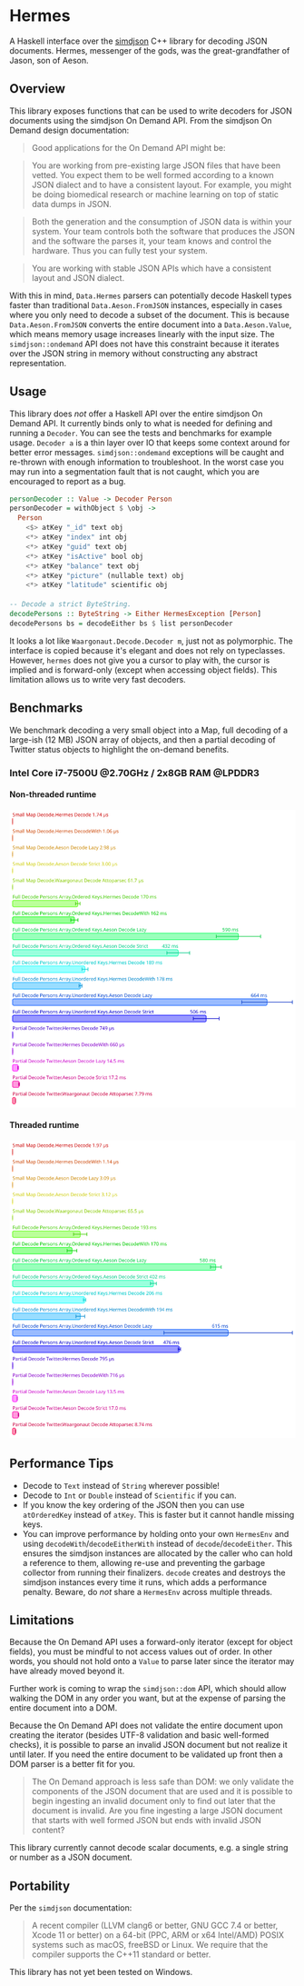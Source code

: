 # Hermes 

A Haskell interface over the [simdjson](https://github.com/simdjson/simdjson) C++ library for decoding JSON documents. Hermes, messenger of the gods, was the great-grandfather of Jason, son of Aeson.

## Overview

This library exposes functions that can be used to write decoders for JSON documents using the simdjson On Demand API. From the simdjson On Demand design documentation:

> Good applications for the On Demand API might be:

> You are working from pre-existing large JSON files that have been vetted. You expect them to be well formed according to a known JSON dialect and to have a consistent layout. For example, you might be doing biomedical research or machine learning on top of static data dumps in JSON.

> Both the generation and the consumption of JSON data is within your system. Your team controls both the software that produces the JSON and the software the parses it, your team knows and control the hardware. Thus you can fully test your system.

> You are working with stable JSON APIs which have a consistent layout and JSON dialect.

With this in mind, `Data.Hermes` parsers can potentially decode Haskell types faster than traditional `Data.Aeson.FromJSON` instances, especially in cases where you only need to decode a subset of the document. This is because `Data.Aeson.FromJSON` converts the entire document into a `Data.Aeson.Value`, which means memory usage increases linearly with the input size. The `simdjson::ondemand` API does not have this constraint because it iterates over the JSON string in memory without constructing any abstract representation.

## Usage

This library does _not_ offer a Haskell API over the entire simdjson On Demand API. It currently binds only to what is needed for defining and running a `Decoder`. You can see the tests and benchmarks for example usage. `Decoder a` is a thin layer over IO that keeps some context around for better error messages. `simdjson::ondemand` exceptions will be caught and re-thrown with enough information to troubleshoot. In the worst case you may run into a segmentation fault that is not caught, which you are encouraged to report as a bug.

```haskell
personDecoder :: Value -> Decoder Person
personDecoder = withObject $ \obj ->
  Person
    <$> atKey "_id" text obj
    <*> atKey "index" int obj
    <*> atKey "guid" text obj
    <*> atKey "isActive" bool obj
    <*> atKey "balance" text obj
    <*> atKey "picture" (nullable text) obj
    <*> atKey "latitude" scientific obj

-- Decode a strict ByteString.
decodePersons :: ByteString -> Either HermesException [Person]
decodePersons bs = decodeEither bs $ list personDecoder
```

It looks a lot like `Waargonaut.Decode.Decoder m`, just not as polymorphic. The interface is copied because it's elegant and does not rely on typeclasses. However, `hermes` does not give you a cursor to play with, the cursor is implied and is forward-only (except when accessing object fields). This limitation allows us to write very fast decoders.

## Benchmarks
We benchmark decoding a very small object into a Map, full decoding of a large-ish (12 MB) JSON array of objects, and then a partial decoding of Twitter status objects to highlight the on-demand benefits. 

### Intel Core i7-7500U @2.70GHz / 2x8GB RAM @LPDDR3

#### Non-threaded runtime

![](./hermesbench/bench.svg)

#### Threaded runtime

![](./hermesbench/bench_threaded.svg)

## Performance Tips

* Decode to `Text` instead of `String` wherever possible!
* Decode to `Int` or `Double` instead of `Scientific` if you can.
* If you know the key ordering of the JSON then you can use `atOrderedKey` instead of `atKey`. This is faster but it cannot handle missing keys.
* You can improve performance by holding onto your own `HermesEnv` and using `decodeWith`/`decodeEitherWith` instead of `decode`/`decodeEither`. This ensures the simdjson instances are allocated by the caller who can hold a reference to them, allowing re-use and preventing the garbage collector from running their finalizers. `decode` creates and destroys the simdjson instances every time it runs, which adds a performance penalty. Beware, do _not_ share a `HermesEnv` across multiple threads.

## Limitations

Because the On Demand API uses a forward-only iterator (except for object fields), you must be mindful to not access values out of order. In other words, you should not hold onto a `Value` to parse later since the iterator may have already moved beyond it. 

Further work is coming to wrap the `simdjson::dom` API, which should allow walking the DOM in any order you want, but at the expense of parsing the entire document into a DOM. 

Because the On Demand API does not validate the entire document upon creating the iterator (besides UTF-8 validation and basic well-formed checks), it is possible to parse an invalid JSON document but not realize it until later. If you need the entire document to be validated up front then a DOM parser is a better fit for you.

> The On Demand approach is less safe than DOM: we only validate the components of the JSON document that are used and it is possible to begin ingesting an invalid document only to find out later that the document is invalid. Are you fine ingesting a large JSON document that starts with well formed JSON but ends with invalid JSON content?

This library currently cannot decode scalar documents, e.g. a single string or number as a JSON document. 

## Portability

Per the `simdjson` documentation:

> A recent compiler (LLVM clang6 or better, GNU GCC 7.4 or better, Xcode 11 or better) on a 64-bit (PPC, ARM or x64 Intel/AMD) POSIX systems such as macOS, freeBSD or Linux. We require that the compiler supports the C++11 standard or better.

This library has not yet been tested on Windows.
